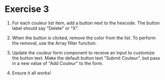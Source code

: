 # Exercise 3

1. For each couleur list item, add a button next to the hexcode. The button label should say "Delete" or "X".

2. When the button is clicked, remove the color from the list. To perform the removal, use the Array filter function.

3. Update the couleur form component to receive an input to customize the button text. Make the default button text "Submit Couleur", but pass in a new value of "Add Couleur" to the form.

4. Ensure it all works!